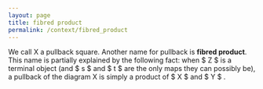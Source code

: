 ```yaml
---
layout: page
title: fibred product
permalink: /context/fibred_product
---
```

We call X a pullback square. Another name for pullback is **fibred product**. This name is partially explained by the following fact: when $ Z $ is a terminal object (and $ s $ and $ t $ are the only maps they can possibly be), a pullback of the diagram X is simply a product of $ X $ and $ Y $ .
